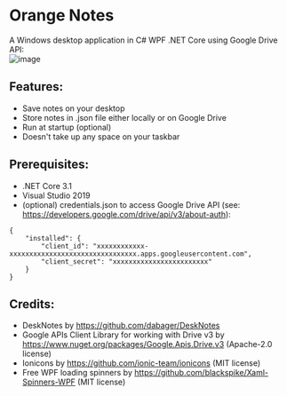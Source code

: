 # Orange Notes
A Windows desktop application in C# WPF .NET Core using Google Drive API:<br/>![image](https://user-images.githubusercontent.com/62397363/87773147-04e8d600-c823-11ea-99ea-fb0ab7e21323.png)

## Features:
- Save notes on your desktop
- Store notes in .json file either locally or on Google Drive
- Run at startup (optional)
- Doesn't take up any space on your taskbar

## Prerequisites:
- .NET Core 3.1
- Visual Studio 2019
- (optional) credentials.json to access Google Drive API (see: https://developers.google.com/drive/api/v3/about-auth):
```
{
    "installed": {
        "client_id": "xxxxxxxxxxxx-xxxxxxxxxxxxxxxxxxxxxxxxxxxxxxxx.apps.googleusercontent.com",
        "client_secret": "xxxxxxxxxxxxxxxxxxxxxxxx"
    }
}
```

## Credits:
- DeskNotes by https://github.com/dabager/DeskNotes
- Google APIs Client Library for working with Drive v3 by https://www.nuget.org/packages/Google.Apis.Drive.v3 (Apache-2.0 license)
- Ionicons by https://github.com/ionic-team/ionicons (MIT license)
- Free WPF loading spinners by https://github.com/blackspike/Xaml-Spinners-WPF (MIT license)
